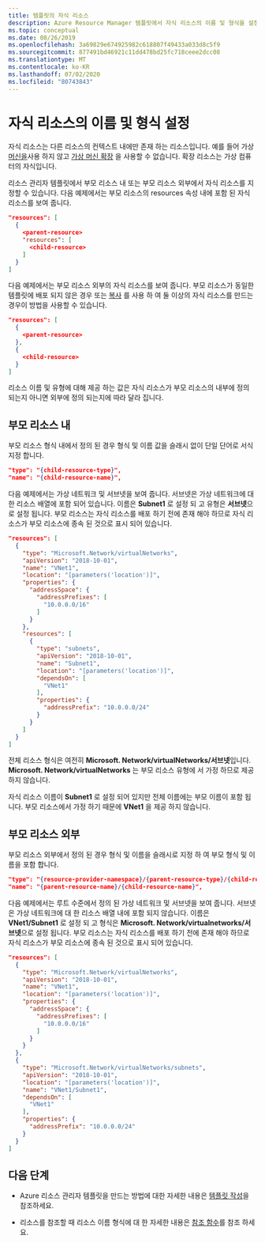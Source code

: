 ```yaml
---
title: 템플릿의 자식 리소스
description: Azure Resource Manager 템플릿에서 자식 리소스의 이름 및 형식을 설정 하는 방법을 설명 합니다.
ms.topic: conceptual
ms.date: 08/26/2019
ms.openlocfilehash: 3a69829e674925982c618807f49433a033d8c5f9
ms.sourcegitcommit: 877491bd46921c11dd478bd25fc718ceee2dcc08
ms.translationtype: MT
ms.contentlocale: ko-KR
ms.lasthandoff: 07/02/2020
ms.locfileid: "80743843"
---
```

# <a name="set-name-and-type-for-child-resources"></a>자식 리소스의 이름 및 형식 설정

자식 리소스는 다른 리소스의 컨텍스트 내에만 존재 하는 리소스입니다. 예를 들어 가상 [머신을](/azure/templates/microsoft.compute/2019-03-01/virtualmachines)사용 하지 않고 [가상 머신 확장](/azure/templates/microsoft.compute/2019-03-01/virtualmachines/extensions) 을 사용할 수 없습니다. 확장 리소스는 가상 컴퓨터의 자식입니다.

리소스 관리자 템플릿에서 부모 리소스 내 또는 부모 리소스 외부에서 자식 리소스를 지정할 수 있습니다. 다음 예제에서는 부모 리소스의 resources 속성 내에 포함 된 자식 리소스를 보여 줍니다.

```json
"resources": [
  {
    <parent-resource>
    "resources": [
      <child-resource>
    ]
  }
]
```

다음 예제에서는 부모 리소스 외부의 자식 리소스를 보여 줍니다. 부모 리소스가 동일한 템플릿에 배포 되지 않은 경우 또는 [복사](copy-resources.md) 를 사용 하 여 둘 이상의 자식 리소스를 만드는 경우이 방법을 사용할 수 있습니다.

```json
"resources": [
  {
    <parent-resource>
  },
  {
    <child-resource>
  }
]
```

리소스 이름 및 유형에 대해 제공 하는 값은 자식 리소스가 부모 리소스의 내부에 정의 되는지 아니면 외부에 정의 되는지에 따라 달라 집니다.

## <a name="within-parent-resource"></a>부모 리소스 내

부모 리소스 형식 내에서 정의 된 경우 형식 및 이름 값을 슬래시 없이 단일 단어로 서식 지정 합니다.

```json
"type": "{child-resource-type}",
"name": "{child-resource-name}",
```

다음 예제에서는 가상 네트워크 및 서브넷을 보여 줍니다. 서브넷은 가상 네트워크에 대 한 리소스 배열에 포함 되어 있습니다. 이름은 **Subnet1** 로 설정 되 고 유형은 **서브넷**으로 설정 됩니다. 부모 리소스는 자식 리소스를 배포 하기 전에 존재 해야 하므로 자식 리소스가 부모 리소스에 종속 된 것으로 표시 되어 있습니다.

```json
"resources": [
  {
    "type": "Microsoft.Network/virtualNetworks",
    "apiVersion": "2018-10-01",
    "name": "VNet1",
    "location": "[parameters('location')]",
    "properties": {
      "addressSpace": {
        "addressPrefixes": [
          "10.0.0.0/16"
        ]
      }
    },
    "resources": [
      {
        "type": "subnets",
        "apiVersion": "2018-10-01",
        "name": "Subnet1",
        "location": "[parameters('location')]",
        "dependsOn": [
          "VNet1"
        ],
        "properties": {
          "addressPrefix": "10.0.0.0/24"
        }
      }
    ]
  }
]
```

전체 리소스 형식은 여전히 **Microsoft. Network/virtualNetworks/서브넷**입니다. **Microsoft. Network/virtualNetworks** 는 부모 리소스 유형에 서 가정 하므로 제공 하지 않습니다.

자식 리소스 이름이 **Subnet1** 로 설정 되어 있지만 전체 이름에는 부모 이름이 포함 됩니다. 부모 리소스에서 가정 하기 때문에 **VNet1** 을 제공 하지 않습니다.

## <a name="outside-parent-resource"></a>부모 리소스 외부

부모 리소스 외부에서 정의 된 경우 형식 및 이름을 슬래시로 지정 하 여 부모 형식 및 이름을 포함 합니다.

```json
"type": "{resource-provider-namespace}/{parent-resource-type}/{child-resource-type}",
"name": "{parent-resource-name}/{child-resource-name}",
```

다음 예제에서는 루트 수준에서 정의 된 가상 네트워크 및 서브넷을 보여 줍니다. 서브넷은 가상 네트워크에 대 한 리소스 배열 내에 포함 되지 않습니다. 이름은 **VNet1/Subnet1** 로 설정 되 고 형식은 **Microsoft. Network/virtualnetworks/서브넷**으로 설정 됩니다. 부모 리소스는 자식 리소스를 배포 하기 전에 존재 해야 하므로 자식 리소스가 부모 리소스에 종속 된 것으로 표시 되어 있습니다.

```json
"resources": [
  {
    "type": "Microsoft.Network/virtualNetworks",
    "apiVersion": "2018-10-01",
    "name": "VNet1",
    "location": "[parameters('location')]",
    "properties": {
      "addressSpace": {
        "addressPrefixes": [
          "10.0.0.0/16"
        ]
      }
    }
  },
  {
    "type": "Microsoft.Network/virtualNetworks/subnets",
    "apiVersion": "2018-10-01",
    "location": "[parameters('location')]",
    "name": "VNet1/Subnet1",
    "dependsOn": [
      "VNet1"
    ],
    "properties": {
      "addressPrefix": "10.0.0.0/24"
    }
  }
]
```

## <a name="next-steps"></a>다음 단계

* Azure 리소스 관리자 템플릿을 만드는 방법에 대한 자세한 내용은 [템플릿 작성](template-syntax.md)을 참조하세요.

* 리소스를 참조할 때 리소스 이름 형식에 대 한 자세한 내용은 [참조 함수](template-functions-resource.md#reference)를 참조 하세요.
